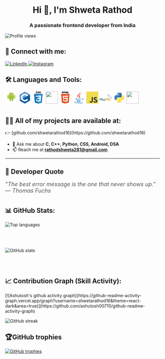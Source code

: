 <div style="margin-bottom: 40px;">
<h1 align="center">Hi 👋, I'm Shweta Rathod</h1>
<h3 align="center">A passionate frontend developer from India</h3>


<p align="left">
  <img src="https://komarev.com/ghpvc/?username=shwetarathod16&label=Profile%20views&color=0e75b6&style=flat" alt="Profile views" />
</p>

<h2>📲 Connect with me:</h2>
<p align="left">
  <a href="https://linkedin.com/in/shwetarathod16" target="_blank" rel="noopener noreferrer">
    <img align="center" src="https://raw.githubusercontent.com/rahuldkjain/github-profile-readme-generator/master/src/images/icons/Social/linked-in-alt.svg" alt="LinkedIn" height="30" width="40" />
  </a>
  <a href="https://instagram.com/shweeta.rathod" target="_blank" rel="noopener noreferrer">
    <img align="center" src="https://raw.githubusercontent.com/rahuldkjain/github-profile-readme-generator/master/src/images/icons/Social/instagram.svg" alt="Instagram" height="30" width="40" />
  </a>
</p>

<h2> 🛠️ Languages and Tools:</h2>  

<p align="left">
  <a href="https://developer.android.com" target="_blank"><img src="https://raw.githubusercontent.com/devicons/devicon/master/icons/android/android-original-wordmark.svg" width="40" height="40"/></a>
  <a href="https://www.cprogramming.com/" target="_blank"><img src="https://raw.githubusercontent.com/devicons/devicon/master/icons/c/c-original.svg" width="40" height="40"/></a>
  <a href="https://www.w3schools.com/css/" target="_blank"><img src="https://raw.githubusercontent.com/devicons/devicon/master/icons/css3/css3-original-wordmark.svg" width="40" height="40"/></a>
  <a href="https://www.djangoproject.com/" target="_blank"><img src="https://cdn.worldvectorlogo.com/logos/django.svg" width="40" height="40"/></a>
  <a href="https://www.w3.org/html/" target="_blank"><img src="https://raw.githubusercontent.com/devicons/devicon/master/icons/html5/html5-original-wordmark.svg" width="40" height="40"/></a>
  <a href="https://www.java.com" target="_blank"><img src="https://raw.githubusercontent.com/devicons/devicon/master/icons/java/java-original.svg" width="40" height="40"/></a>
  <a href="https://developer.mozilla.org/en-US/docs/Web/JavaScript" target="_blank"><img src="https://raw.githubusercontent.com/devicons/devicon/master/icons/javascript/javascript-original.svg" width="40" height="40"/></a>
  <a href="https://www.mysql.com/" target="_blank"><img src="https://raw.githubusercontent.com/devicons/devicon/master/icons/mysql/mysql-original-wordmark.svg" width="40" height="40"/></a>
  <a href="https://www.python.org" target="_blank"><img src="https://raw.githubusercontent.com/devicons/devicon/master/icons/python/python-original.svg" width="40" height="40"/></a>
  <a href="https://www.sqlite.org/" target="_blank"><img src="https://www.vectorlogo.zone/logos/sqlite/sqlite-icon.svg" width="40" height="40"/></a>
</p>
</div>


<h2>👨‍💻 All of my projects are available at:</h2>
👉 [github.com/shwetarathod16](https://github.com/shwetarathod16)

- 💬 Ask me about **C, C++, Python, CSS, Android, DSA**
- 📫 Reach me at **rathodshweta281@gmail.com**

---


<div style="margin-bottom: 40px;">
  <h2>💬 Developer Quote</h2>
<p align="left" style="font-style: italic; font-size: 18px; color: #555;">
  "The best error message is the one that never shows up."
  <br />— Thomas Fuchs
</p>
</div>
<div style="margin-bottom: 40px;">

<h2>📊 GitHub Stats:</h2> 
<p>
  <img align="left" src="https://github-readme-stats.vercel.app/api/top-langs?username=shwetarathod16&show_icons=true&locale=en&layout=compact" alt="Top languages" />
</p>
<br><br><br><br>
<p>
  <img align="center" src="https://github-readme-stats.vercel.app/api?username=shwetarathod16&show_icons=true&locale=en" alt="GitHub stats" />
</p>
<br><br>

<h2>📈 Contribution Graph (Skill Activity): </h2> 
[![Ashutosh's github activity graph](https://github-readme-activity-graph.vercel.app/graph?username=shwetarathod16&theme=react-dark&area=true)](https://github.com/ashutosh00710/github-readme-activity-graph)
<p>
  <img align="center" src="https://github-readme-streak-stats.herokuapp.com/?user=shwetarathod16" alt="GitHub streak" />
</p>  

<h2>🏆GitHub trophies</h2>
<p align="left">
  <a href="https://github.com/ryo-ma/github-profile-trophy" target="_blank" rel="noopener noreferrer">
    <img src="https://github-profile-trophy.vercel.app/?username=shwetarathod16" alt="GitHub trophies" />
  </a>
</p>
